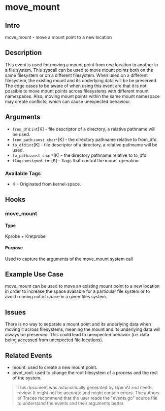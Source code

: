 
# move_mount

## Intro
move_mount - move a mount point to a new location

## Description
This event is used for moving a mount point from one location to another in a file system. This syscall can be used to move mount points both on the same filesystem or on a different filesystem. When used on a different filesystem, the existing mount and its underlying data will be be preserved. The edge cases to be aware of when using this event are that it is not possible to move mount points across filesystems with different mount namespaces. Also, moving mount points within the same mount namespace may create conflicts, which can cause unexpected behaviour.

## Arguments
* `from_dfd`:`int`[K] - file descriptor of a directory, a relative pathname will be used.
* `from_path`:`const char*`[K] - the directory pathname relative to from_dfd.
* `to_dfd`:`int`[K] - file descriptor of a directory, a relative pathname will be used.
* `to_path`:`const char*`[K] - the directory pathname relative to to_dfd.
* `flags`:`unsigned int`[K] - flags that control the mount operation.

### Available Tags
* K - Originated from kernel-space.

## Hooks
### move_mount
#### Type
Kprobe + Kretprobe
#### Purpose
Used to capture the arguments of the move_mount system call

## Example Use Case
move_mount can be used to move an existing mount point to a new location in order to increase the space available for a particular file system or to avoid running out of space in a given files system.

## Issues
There is no way to separate a mount point and its underlying data when moving it across filesystems, meaning the mount and its underlying data will always be preserved. This could lead to unexpected behavior (i.e. data being accessed from unexpected file locations).

## Related Events
* mount: used to create a new mount point.
* pivot_root: used to change the root filesystem of a process and the rest of the system.

> This document was automatically generated by OpenAI and needs review. It might
> not be accurate and might contain errors. The authors of Tracee recommend that
> the user reads the "events.go" source file to understand the events and their
> arguments better.
